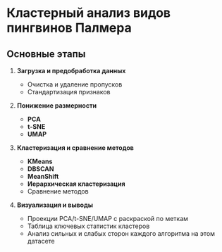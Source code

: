 # Кластерный анализ видов пингвинов Палмера

## Основные этапы

1. **Загрузка и предобработка данных**  
   - Очистка и удаление пропусков  
   - Стандартизация признаков

2. **Понижение размерности**  
   - **PCA**
   - **t-SNE**
   - **UMAP**

3. **Кластеризация и сравнение методов**  
   - **KMeans**  
   - **DBSCAN**  
   - **MeanShift**  
   - **Иерархическая кластеризация**
   - Сравнение методов

4. **Визуализация и выводы**  
   - Проекции PCA/t-SNE/UMAP с раскраской по меткам  
   - Таблица ключевых статистик кластеров  
   - Анализ сильных и слабых сторон каждого алгоритма на этом датасете  


